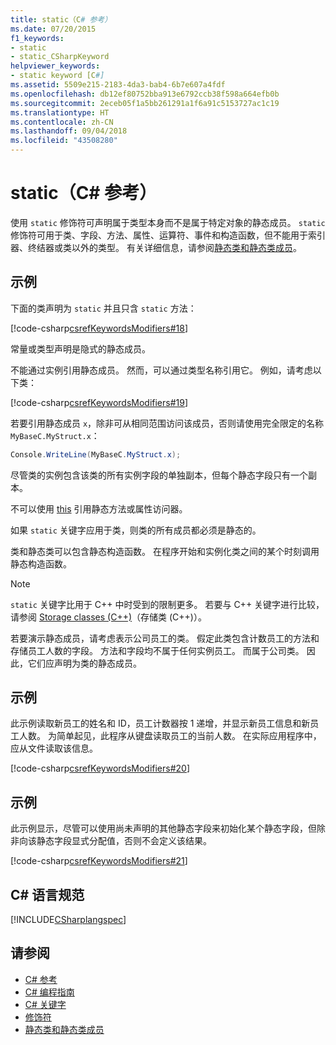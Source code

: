 ```yaml
---
title: static（C# 参考）
ms.date: 07/20/2015
f1_keywords:
- static
- static_CSharpKeyword
helpviewer_keywords:
- static keyword [C#]
ms.assetid: 5509e215-2183-4da3-bab4-6b7e607a4fdf
ms.openlocfilehash: db12ef80752bba913e6792ccb38f598a664efb0b
ms.sourcegitcommit: 2eceb05f1a5bb261291a1f6a91c5153727ac1c19
ms.translationtype: HT
ms.contentlocale: zh-CN
ms.lasthandoff: 09/04/2018
ms.locfileid: "43508280"
---
```

# <a name="static-c-reference"></a>static（C# 参考）
使用 `static` 修饰符可声明属于类型本身而不是属于特定对象的静态成员。 `static` 修饰符可用于类、字段、方法、属性、运算符、事件和构造函数，但不能用于索引器、终结器或类以外的类型。 有关详细信息，请参阅[静态类和静态类成员](../../../csharp/programming-guide/classes-and-structs/static-classes-and-static-class-members.md)。  
  
## <a name="example"></a>示例  
 下面的类声明为 `static` 并且只含 `static` 方法：  
  
 [!code-csharp[csrefKeywordsModifiers#18](../../../csharp/language-reference/keywords/codesnippet/CSharp/static_1.cs)]  
  
 常量或类型声明是隐式的静态成员。  
  
 不能通过实例引用静态成员。 然而，可以通过类型名称引用它。 例如，请考虑以下类：  
  
 [!code-csharp[csrefKeywordsModifiers#19](../../../csharp/language-reference/keywords/codesnippet/CSharp/static_2.cs)]  
  
 若要引用静态成员 `x`，除非可从相同范围访问该成员，否则请使用完全限定的名称 `MyBaseC.MyStruct.x`：  
  
```csharp  
Console.WriteLine(MyBaseC.MyStruct.x);  
```  
  
 尽管类的实例包含该类的所有实例字段的单独副本，但每个静态字段只有一个副本。  
  
 不可以使用 [this](../../../csharp/language-reference/keywords/this.md) 引用静态方法或属性访问器。  
  
 如果 `static` 关键字应用于类，则类的所有成员都必须是静态的。  
  
 类和静态类可以包含静态构造函数。 在程序开始和实例化类之间的某个时刻调用静态构造函数。  
  
> [!NOTE]
>  `static` 关键字比用于 C++ 中时受到的限制更多。 若要与 C++ 关键字进行比较，请参阅 [Storage classes (C++)](/cpp/cpp/storage-classes-cpp#static)（存储类 (C++)）。
  
 若要演示静态成员，请考虑表示公司员工的类。 假定此类包含计数员工的方法和存储员工人数的字段。 方法和字段均不属于任何实例员工。 而属于公司类。 因此，它们应声明为类的静态成员。  
  
## <a name="example"></a>示例  
 此示例读取新员工的姓名和 ID，员工计数器按 1 递增，并显示新员工信息和新员工人数。 为简单起见，此程序从键盘读取员工的当前人数。 在实际应用程序中，应从文件读取该信息。  
  
 [!code-csharp[csrefKeywordsModifiers#20](../../../csharp/language-reference/keywords/codesnippet/CSharp/static_3.cs)]  
  
## <a name="example"></a>示例  
 此示例显示，尽管可以使用尚未声明的其他静态字段来初始化某个静态字段，但除非向该静态字段显式分配值，否则不会定义该结果。  
  
 [!code-csharp[csrefKeywordsModifiers#21](../../../csharp/language-reference/keywords/codesnippet/CSharp/static_4.cs)]  
  
## <a name="c-language-specification"></a>C# 语言规范  
 [!INCLUDE[CSharplangspec](~/includes/csharplangspec-md.md)]  
  
## <a name="see-also"></a>请参阅

- [C# 参考](../../../csharp/language-reference/index.md)  
- [C# 编程指南](../../../csharp/programming-guide/index.md)  
- [C# 关键字](../../../csharp/language-reference/keywords/index.md)  
- [修饰符](../../../csharp/language-reference/keywords/modifiers.md)  
- [静态类和静态类成员](../../../csharp/programming-guide/classes-and-structs/static-classes-and-static-class-members.md)
